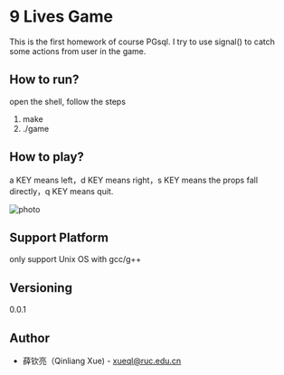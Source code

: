 # 9 Lives Game

This is the first homework of course PGsql. I try to use signal() to catch some actions from user in the game.

## How to run?

open the shell, follow the steps<br>

1. make
2. ./game

## How to play?

a KEY means left，d KEY means right，s KEY means the props fall directly，q KEY means quit.

![photo](assets/photo.PNG)

## Support Platform

only support Unix OS with gcc/g++

## Versioning

0.0.1

## Author

- 薛钦亮（Qinliang Xue) - xueql@ruc.edu.cn
